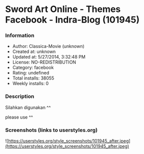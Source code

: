 # Sword Art Online - Themes Facebook - Indra-Blog (101945)

### Information
- Author: Classica-Movie (unknown)
- Created at: unknown
- Updated at: 5/27/2014, 3:32:48 PM
- License: NO-REDISTRIBUTION
- Category: facebook
- Rating: undefined
- Total installs: 38055
- Weekly installs: 0


### Description
Silahkan digunakan ^^

please use ^^


### Screenshots (links to userstyles.org)
![https://userstyles.org/style_screenshots/101945_after.jpeg](https://userstyles.org/style_screenshots/101945_after.jpeg)



